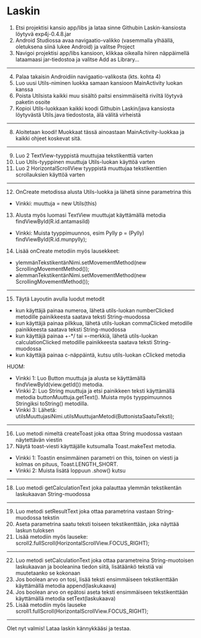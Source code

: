 # Laskin

1) Etsi projektisi kansio app/libs ja lataa sinne Githubin Laskin-kansiosta löytyvä exp4j-0.4.8.jar
2) Android Studiossa avaa navigaatio-valikko (vasemmalla ylhäällä, oletuksena siinä lukee Android) ja valitse Project
3) Navigoi projektisi app/libs kansioon, klikkaa oikealla hiiren näppäimellä lataamaasi jar-tiedostoa ja valitse Add as Library...
________________________________________________________________________________________________________________________________________
4) Palaa takaisin Androidiin navigaatio-valikosta (kts. kohta 4)
5) Luo uusi Utils-niminen luokka samaan kansioon MainActivity luokan kanssa
6) Poista Utilsista kaikki muu sisältö paitsi ensimmäiseltä riviltä löytyvä paketin osoite
7) Kopioi Utils-luokkaan kaikki koodi Githubin Laskin/java kansiosta löytyvästä Utils.java tiedostosta, älä välitä virheistä
________________________________________________________________________________________________________________________________________
8) Aloitetaan koodi! Muokkaat tässä ainoastaan MainActivity-luokkaa ja kaikki ohjeet koskevat sitä.
________________________________________________________________________________________________________________________________________
9) Luo 2 TextView-tyyppistä muuttujaa tekstikenttiä varten
10) Luo Utils-tyyppinen muuttuja Utils-luokan käyttöä varten
11) Luo 2 HorizontalScrollView tyyppistä muuttujaa tekstikenttien scrollauksien käyttöä varten
________________________________________________________________________________________________________________________________________
12) OnCreate metodissa alusta Utils-luokka ja lähetä sinne parametrina this 
- Vinkki: muuttuja = new Utils(this)
13) Alusta myös luomasi TextView muuttujat käyttämällä metodia findViewById(R.id.antamasiId)
- Vinkki: Muista tyyppimuunnos, esim Pylly p = (Pylly) findViewById(R.id.munpylly);
14) Lisää onCreate metodiin myös lausekkeet: 
- ylemmänTekstikentänNimi.setMovementMethod(new ScrollingMovementMethod());
- alemmanTekstikentänNimi.setMovementMethod(new ScrollingMovementMethod());
________________________________________________________________________________________________________________________________________
15) Täytä Layoutin avulla luodut metodit
- kun käyttäjä painaa numeroa, lähetä utils-luokan numberClicked metodille painikkeesta saatava teksti String-muodossa
- kun käyttäjä painaa pilkkua, lähetä utils-luokan commaClicked metodille painikkeesta saatava teksti String-muodossa
- kun käyttäjä painaa +-*/ tai =-merkkiä, lähetä utils-luokan calculationClicked metodille painikkeesta saatava teksti String-muodossa
- kun käyttäjä painaa c-näppäintä, kutsu utils-luokan cClicked metodia

HUOM:
- Vinkki 1: Luo Button muuttuja ja alusta se käyttämällä findViewById(view.getId()) metodia.
- Vinkki 2: Luo String muuttuja ja etsi painikkeen teksti käyttämällä metodia buttonMuuttuja.getText(). Muista myös tyyppimuunnos Stringiksi toString() metodilla.
- Vinkki 3: Lähetä: utilsMuuttujasiNimi.utilsMuuttujanMetodi(ButtonistaSaatuTeksti);
________________________________________________________________________________________________________________________________________
16) Luo metodi nimeltä createToast joka ottaa String muodossa vastaan näytettävän viestin
17) Näytä toast-viesti käyttäjälle kutsumalla Toast.makeText metodia.
- Vinkki 1: Toastin ensimmäinen parametri on this, toinen on viesti ja kolmas on pituus, Toast.LENGTH_SHORT. 
- Vinkki 2: Muista lisätä loppuun .show() kutsu
________________________________________________________________________________________________________________________________________
18) Luo metodi getCalculationText joka palauttaa ylemmän tekstikentän laskukaavan String-muodossa
________________________________________________________________________________________________________________________________________
19) Luo metodi setResultText joka ottaa parametrina vastaan String-muodossa tekstin
20) Aseta parametrina saatu teksti toiseen tekstikenttään, joka näyttää laskun tuloksen
21) Lisää metodiin myös lauseke: scroll2.fullScroll(HorizontalScrollView.FOCUS_RIGHT);
________________________________________________________________________________________________________________________________________
22) Luo metodi setCalculationText joka ottaa parametreina String-muotoisen laskukaavan ja booleanina tiedon siitä, lisätäänkö tekstiä vai muutetaanko se kokonaan
23) Jos boolean arvo on tosi, lisää teksti ensimmäiseen tekstikenttään käyttämällä metodia append(laskukaava)
24) Jos boolean arvo on epätosi aseta teksti ensimmäiseen tekstikenttään käyttämällä metodia setText(laskukaava)
25) Lisää metodiin myös lauseke scroll1.fullScroll(HorizontalScrollView.FOCUS_RIGHT);
________________________________________________________________________________________________________________________________________
Olet nyt valmis! Lataa laskin kännykkääsi ja testaa.
